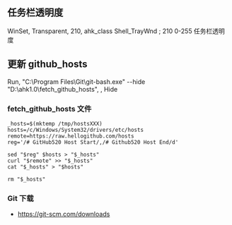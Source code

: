 ## 任务栏透明度

WinSet, Transparent, 210, ahk_class Shell_TrayWnd			        ; 210  0-255 任务栏透明度


## 更新 github_hosts

Run, "C:\Program Files\Git\git-bash.exe" --hide "D:\ahk1.0\fetch_github_hosts", , Hide


### fetch_github_hosts 文件

```
_hosts=$(mktemp /tmp/hostsXXX)
hosts=/c/Windows/System32/drivers/etc/hosts
remote=https://raw.hellogithub.com/hosts
reg='/# GitHub520 Host Start/,/# Github520 Host End/d'

sed "$reg" $hosts > "$_hosts"
curl "$remote" >> "$_hosts"
cat "$_hosts" > "$hosts"

rm "$_hosts"
```

### Git 下载

- https://git-scm.com/downloads


